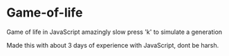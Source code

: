 # Game-of-life
Game of life in JavaScript amazingly slow
press 'k' to simulate a generation

Made this with about 3 days of experience with JavaScript, dont be harsh.
